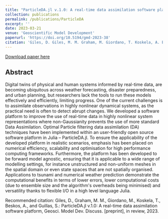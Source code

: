 ```yaml
---
title: "ParticleDA.jl v.1.0: A real-time data assimilation software platform. "
collection: publications
permalink: /publications/ParticleDA
excerpt: ''
date: 2023-03-21
venue: 'Geoscientific Model Development'
paperurl: 'https://doi.org/10.5194/gmd-2023-38'
citation: 'Giles, D. Giles, M. M. Graham, M. Giordano, T. Koskela, A. Beskos and S. Guillas: ParticleDA.jl v.1.0: A real-time data assimilation software platform. Geoscientific Model Development Discussions, in review, 2023'
---
```

<!-- This paper is about the number 1. The number 2 is left for future work. -->

[Download paper here]( https://doi.org/10.5194/gmd-2023-38)

## Abstract 
Digital twins of physical and human systems informed by real-time data, are becoming ubiquitous across weather forecasting, disaster preparedness, and urban planning, but researchers lack the tools to run these models effectively and efficiently, limiting progress. One of the current challenges is to assimilate observations in highly nonlinear dynamical systems, as the practical need is often to detect abrupt changes. We developed a software platform to improve the use of real-time data in highly nonlinear system representations where non-Gaussianity prevents the use of more standard Data Assimilation. Optimal Particle filtering data assimilation (DA) techniques have been implemented within an user-friendly open source software platform in Julia – ParticleDA.jl. To ensure the applicability of the developed platform in realistic scenarios, emphasis has been placed on numerical efficiency, scalability and optimisation for high performance computing frameworks. Furthermore, the platform has been developed to be forward model agnostic, ensuring that it is applicable to a wide range of modelling settings, for instance unstructured and non-uniform meshes in the spatial domain or even state spaces that are not spatially organised. Applications to tsunami and numerical weather prediction demonstrate the computational benefits in terms of lower errors, lower computational costs (due to ensemble size and the algorithm's overheads being minimised) and versatility thanks to flexible I/O in a high level language Julia.

Recommended citation: Giles, D., Graham, M. M., Giordano, M., Koskela, T., Beskos, A., and Guillas, S.: ParticleDA.jl v.1.0: A real-time data assimilation software platform, Geosci. Model Dev. Discuss. [preprint], in review, 2023.
